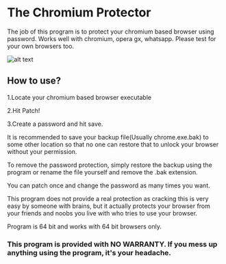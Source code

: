 # The Chromium Protector
The job of this program is to protect your chromium based browser using password.
Works well with chromium, opera gx, whatsapp. Please test for your own browsers too.

![alt text](https://github.com/RUDRA78372/Closed-Source-Programs/tree/main/The-Chromium-Protector/cprotect.PNG?raw=true)

## How to use?
1.Locate your chromium based browser executable

2.Hit Patch!

3.Create a password and hit save.

It is recommended to save your backup file(Usually chrome.exe.bak) to some other location so that no one can restore that to unlock your browser without your permission. 

To remove the password protection, simply restore the backup using the program or rename the file yourself and remove the .bak extension.

You can patch once and change the password as many times you want.

This program does not provide a real protection as cracking this is very easy by someone with brains, but it actually protects your browser from your friends and noobs you live with who tries to use your browser.

Program is 64 bit and works with 64 bit browsers only.

### This program is provided with NO WARRANTY. If you mess up anything using the program, it's your headache.

